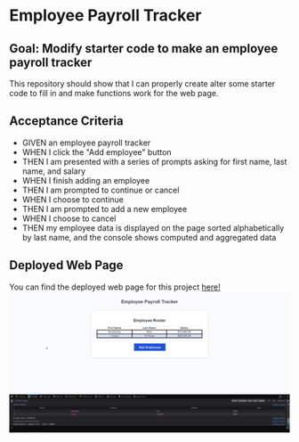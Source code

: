 # Employee Payroll Tracker

## Goal: Modify starter code to make an employee payroll tracker
This repository should show that I can properly create alter some starter code to fill in and make functions work for the web page.

## Acceptance Criteria
- GIVEN an employee payroll tracker
- WHEN I click the "Add employee" button
- THEN I am presented with a series of prompts asking for first name, last name, and salary
- WHEN I finish adding an employee
- THEN I am prompted to continue or cancel
- WHEN I choose to continue
- THEN I am prompted to add a new employee
- WHEN I choose to cancel
- THEN my employee data is displayed on the page sorted alphabetically by last name, and the console shows computed and aggregated data

## Deployed Web Page
You can find the deployed web page for this project [here!](https://deceitfuldragon.github.io/employee-payroll-tracker/)
![Screenshot](screenshot.png "Screenshot")
